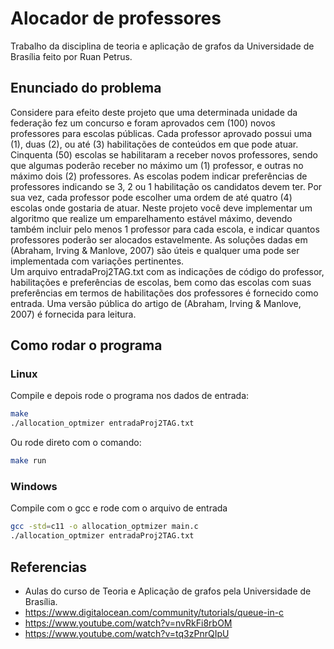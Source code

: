 # Alocador de professores
Trabalho da disciplina de teoria e aplicação de grafos da Universidade de Brasília feito por Ruan Petrus.

## Enunciado do problema
Considere para efeito deste projeto que uma determinada unidade da federação fez um concurso e foram aprovados cem (100) novos professores para escolas públicas. Cada professor aprovado possui uma (1), duas (2), ou até (3) habilitações de conteúdos em que pode atuar. Cinquenta (50) escolas se habilitaram a receber novos professores, sendo que algumas poderão receber no máximo um (1) professor, e outras no máximo dois (2) professores. As escolas podem indicar preferências de professores indicando se 3, 2 ou 1 habilitação os candidatos devem ter. Por sua vez, cada professor pode escolher uma ordem de até quatro (4) escolas onde gostaria de atuar. Neste projeto você deve implementar um algoritmo que realize um emparelhamento estável máximo, devendo também incluir pelo menos 1 professor para cada escola, e indicar quantos professores poderão ser alocados estavelmente. As soluções dadas em (Abraham, Irving & Manlove, 2007) são úteis e qualquer uma pode ser implementada com variações pertinentes.  
Um arquivo entradaProj2TAG.txt com as indicações de código do professor, habilitações e preferências de escolas, bem como das escolas com suas preferências em termos de habilitações dos professores é fornecido como entrada. Uma versão pública do artigo de (Abraham, Irving & Manlove, 2007) é fornecida para leitura.

## Como rodar o programa
### Linux
Compile e depois rode o programa nos dados de entrada:
```sh
make
./allocation_optmizer entradaProj2TAG.txt
```
Ou rode direto com o comando:
```sh
make run
```
### Windows
Compile com o gcc e rode com o arquivo de entrada
```sh
gcc -std=c11 -o allocation_optmizer main.c
./allocation_optmizer entradaProj2TAG.txt
```

## Referencias
- Aulas do curso de Teoria e Aplicação de grafos pela Universidade de Brasília.
- https://www.digitalocean.com/community/tutorials/queue-in-c
- https://www.youtube.com/watch?v=nvRkFi8rbOM
- https://www.youtube.com/watch?v=tq3zPnrQIpU
